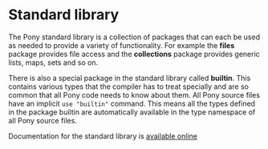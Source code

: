 # Standard library

The Pony standard library is a collection of packages that can each be used as needed to provide a variety of functionality. For example the __files__ package provides file access and the __collections__ package provides generic lists, maps, sets and so on.

There is also a special package in the standard library called __builtin__. This contains various types that the compiler has to treat specially and are so common that all Pony code needs to know about them. All Pony source files have an implicit `use "builtin"` command. This means all the types defined in the package builtin are automatically available in the type namespace of all Pony source files.

Documentation for the standard library is [available online](http://stdlib.ponylang.org/)
